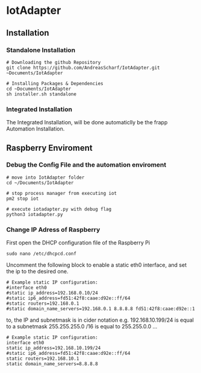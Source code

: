 # IotAdapter

## Installation

### Standalone Installation
```
# Downloading the github Repository
git clone https://github.com/AndreasScharf/IotAdapter.git ~Documents/IotAdapter

# Installing Packages & Dependencies
cd ~Documents/IotAdapter
sh installer.sh standalone
```

### Integrated Installation
The Integrated Installation, will be done automaticlly be the frapp Automation Installation.

## Raspberry Enviroment
### Debug the Config File and the automation enviroment
```
# move into IotAdapter folder
cd ~/Documents/IotAdapter

# stop process manager from executing iot
pm2 stop iot

# execute iotadapter.py with debug flag
python3 iotadapter.py

```

### Change IP Adress of Raspberry
First open the DHCP configuration file of the Raspberry Pi
```
sudo nano /etc/dhcpcd.conf
```

Uncomment the following block to enable a static eth0 interface, and set the ip to the desired one.
```
# Example static IP configuration:
#interface eth0
#static ip_address=192.168.0.10/24
#static ip6_address=fd51:42f8:caae:d92e::ff/64
#static routers=192.168.0.1
#static domain_name_servers=192.168.0.1 8.8.8.8 fd51:42f8:caae:d92e::1
```

to, the IP and subnetmask is in cider notation e.g. 192.168.10.199/24 is equal to a subnetmask 255.255.255.0 /16 is equal to 255.255.0.0 ...

```
# Example static IP configuration:
interface eth0
static ip_address=192.168.10.199/24
#static ip6_address=fd51:42f8:caae:d92e::ff/64
static routers=192.168.10.1
static domain_name_servers=8.8.8.8
```

